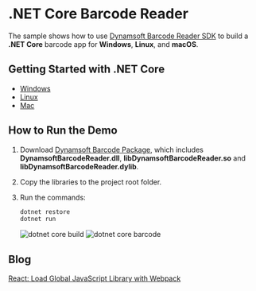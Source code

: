 # .NET Core Barcode Reader
The sample shows how to use [Dynamsoft Barcode Reader SDK][0] to build a **.NET Core** barcode app for **Windows**, **Linux**, and **macOS**.

## Getting Started with .NET Core
* [Windows](https://www.microsoft.com/net/core#windowscmd)
* [Linux](https://www.microsoft.com/net/core#linuxubuntu)
* [Mac](https://www.microsoft.com/net/core#macos)

## How to Run the Demo
1. Download [Dynamsoft Barcode Package][1], which includes **DynamsoftBarcodeReader.dll**, **libDynamsoftBarcodeReader.so** and **libDynamsoftBarcodeReader.dylib**.
2. Copy the libraries to the project root folder.
3. Run the commands:

    ```bash
    dotnet restore
    dotnet run
    ```
    ![dotnet core build](http://www.codepool.biz/wp-content/uploads/2017/05/dotnetcore-bin.PNG)
    ![dotnet core barcode](http://www.codepool.biz/wp-content/uploads/2017/05/dotnet-core-barcode.PNG)
    
## Blog
[React: Load Global JavaScript Library with Webpack](2)

[0]:http://www.dynamsoft.com/Products/Dynamic-Barcode-Reader.aspx
[1]:https://www.dynamsoft.com/Downloads/DownloadLog.aspx?server=1&product=Barcode/DBR-Libs.zip
[2]:http://www.codepool.biz/react-webpack-load-javascript-library.html
